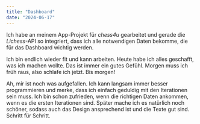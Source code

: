 ```yaml
---
title: "Dashboard"
date: "2024-06-17"
---
```


Ich habe an meinem App-Projekt für _chess4u_ gearbeitet und gerade die _Lichess_-API so integriert, dass ich alle notwendigen Daten bekomme, die für das Dashboard wichtig werden.

Ich bin endlich wieder fit und kann arbeiten. Heute habe ich alles geschafft, was ich machen wollte. Das ist immer ein gutes Gefühl. Morgen muss ich früh raus, also schlafe ich jetzt. Bis morgen!

Ah, mir ist noch was aufgefallen. Ich kann langsam immer besser programmieren und merke, dass ich einfach geduldig mit den Iterationen sein muss. Ich bin schon zufrieden, wenn die richtigen Daten ankommen, wenn es die ersten Iterationen sind. Später mache ich es natürlich noch schöner, sodass auch das Design ansprechend ist und die Texte gut sind. Schritt für Schritt.
